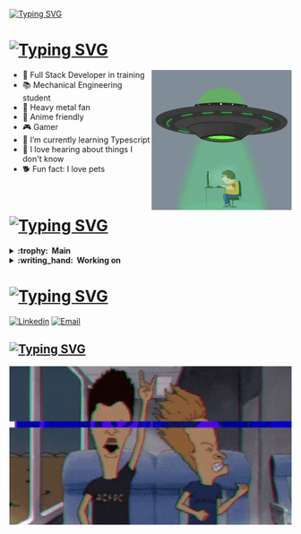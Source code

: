 [![Typing SVG](https://readme-typing-svg.herokuapp.com?size=30&duration=3500&color=189200FF&background=16FF3700&vCenter=true&lines=Hey+you!;What's+up%3F)](https://git.io/typing-svg)

# [![Typing SVG](https://readme-typing-svg.herokuapp.com?size=20&duration=3500&color=189200FF&background=16FF3700&vCenter=true&lines=About+me+%F0%9F%91%BE)](https://git.io/typing-svg)

<img align="right" src="./assets/ovni.gif" width="250" height="250" />

- :rocket:  Full Stack Developer in training 
- :books:  Mechanical Engineering student 
- :guitar:  Heavy metal fan 
- :eyes:  Anime friendly 
- :video_game:  Gamer 
- :seedling:  I’m currently learning Typescript 
- :thought_balloon:  I love hearing about things I don't know 
- :dog2:  Fun fact: I love pets 

<br/>

# [![Typing SVG](https://readme-typing-svg.herokuapp.com?size=20&duration=3500&color=189200FF&background=16FF3700&vCenter=true&lines=Tech+knowledge+%F0%9F%A7%A0)](https://git.io/typing-svg)

<details>
  <summary><b>:trophy: &nbsp;Main</b></summary>
    <br/>
      <img src="./assets/main-stacks.gif" />
    <br/>
</details>

<details>
  <summary><b>:writing_hand: &nbsp;Working on</b></summary>
    <br/>
      <img src="./assets/working-on.gif" width="390" />
    <br/>
</details>

# [![Typing SVG](https://readme-typing-svg.herokuapp.com?size=20&duration=3500&color=189200FF&background=16FF3700&vCenter=true&lines=Contact+me+%F0%9F%92%AC)](https://git.io/typing-svg)

[![Linkedin](https://img.shields.io/badge/LinkedIn-0077B5?style=for-the-badge&logo=linkedin&logoColor=white)](https://www.linkedin.com/in/luis-garbelotti/)
[![Email](https://img.shields.io/badge/Gmail-D14836?style=for-the-badge&logo=gmail&logoColor=white)](mailto:luisgsgarbelotti@gail.com)

## [![Typing SVG](https://readme-typing-svg.herokuapp.com?size=20&duration=3500&color=189200FF&background=16FF3700&vCenter=true&lines=PLAY+IT+LOUD!+🤘;AND+STAY+FOCUSED!+🤘 )](https://git.io/typing-svg)

<img src="./assets/heavy.gif" />
